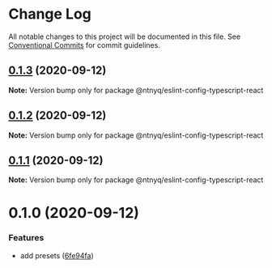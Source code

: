 # Change Log

All notable changes to this project will be documented in this file.
See [Conventional Commits](https://conventionalcommits.org) for commit guidelines.

## [0.1.3](https://github.com/ntnyq/configs/compare/@ntnyq/eslint-config-typescript-react@0.1.2...@ntnyq/eslint-config-typescript-react@0.1.3) (2020-09-12)

**Note:** Version bump only for package @ntnyq/eslint-config-typescript-react

## [0.1.2](https://github.com/ntnyq/configs/compare/@ntnyq/eslint-config-typescript-react@0.1.1...@ntnyq/eslint-config-typescript-react@0.1.2) (2020-09-12)

**Note:** Version bump only for package @ntnyq/eslint-config-typescript-react

## [0.1.1](https://github.com/ntnyq/configs/compare/@ntnyq/eslint-config-typescript-react@0.1.0...@ntnyq/eslint-config-typescript-react@0.1.1) (2020-09-12)

**Note:** Version bump only for package @ntnyq/eslint-config-typescript-react

# 0.1.0 (2020-09-12)

### Features

- add presets ([6fe94fa](https://github.com/ntnyq/configs/commit/6fe94fae4ed9d80b18833c9e5a3f51f710ebda43))
